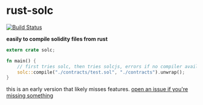 # rust-solc

[![Build Status][travis-image]][travis-url]

[travis-image]: https://travis-ci.org/snd/rust_solc.svg?branch=master
[travis-url]: https://travis-ci.org/snd/rust_solc

**easily to compile solidity files from rust**

```rust
extern crate solc;

fn main() {
    // first tries solc, then tries solcjs, errors if no compiler available
    solc::compile("./contracts/test.sol", "./contracts").unwrap();
}

```

this is an early version that likely misses features.
[open an issue if you're missing something](https://github.com/snd/rust_solc/issues/new)
